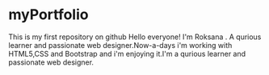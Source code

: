 # myPortfolio
This is my first repository on github
Hello everyone!
I'm Roksana . A qurious learner and passionate web designer.Now-a-days i'm working with HTML5,CSS and Bootstrap and i'm enjoying it.I'm a qurious learner and passionate web designer.
